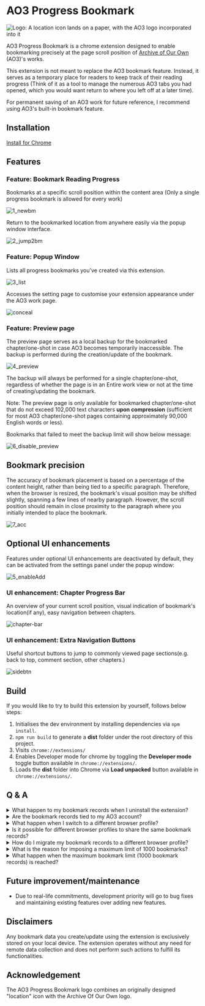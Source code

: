 # AO3 Progress Bookmark
![Logo: A location icon lands on a paper, with the AO3 logo incorporated into it](public/imgs/ao3pb.png?raw=true)

AO3 Progress Bookmark is a chrome extension designed to enable bookmarking precisely at the page scroll position of [Archive of Our Own](https://archiveofourown.org/) (AO3)'s works.

This extension is not meant to replace the AO3 bookmark feature. Instead, it serves as a temporary place for readers to keep track of their reading progress (Think of it as a tool to manage the numerous AO3 tabs you had opened, which you would want return to where you left off at a later time).

For permanent saving of an AO3 work for future reference, I recommend using AO3's built-in bookmark feature.

## Installation

[Install for Chrome](https://chrome.google.com/webstore/detail/ao3-progress-bookmark/bhoneiohifjbclebcmibnlgmdhdpahki)

## Features

### **Feature: Bookmark Reading Progress**

Bookmarks at a specific scroll position within the content area (Only a single progress bookmark is allowed for every work)

![1_newbm](readme/newbm.gif)

Return to the bookmarked location from anywhere easily via the popup window interface.

![2_jump2bm](readme/jump2bm.gif)


### **Feature: Popup Window**

Lists all progress bookmarks you've created via this extension.

![3_list](readme/popup.gif)

Accesses the setting page to customise your extension appearance under the AO3 work page.

![conceal](readme/conceal.gif)

### **Feature: Preview page**

The preview page serves as a local backup for the bookmarked chapter/one-shot in case AO3 becomes temporarily inaccessible. The backup is performed during the creation/update of the bookmark.

![4_preview](readme/preview.gif)

The backup will always be performed for a single chapter/one-shot, regardless of whether the page is in an Entire work view or not at the time of creating/updating the bookmark.

Note: The preview page is only available for bookmarked chapter/one-shot that do not exceed 102,000 text characters **upon compression** (sufficient for most AO3 chapter/one-shot pages containing approximately 90,000 English words or less).

Bookmarks that failed to meet the backup limit will show below message:

![6_disable_preview](readme/preview_toolong.jpg)



## Bookmark precision

The accuracy of bookmark placement is based on a percentage of the content height, rather than being tied to a specific paragraph. Therefore, when the browser is resized, the bookmark's visual position may be shifted slightly, spanning a few lines of nearby paragraph. However, the scroll position should remain in close proximity to the paragraph where you initially intended to place the bookmark.

![7_acc](readme/7_acc.gif)



## **Optional UI enhancements**

Features under optional UI enhancements are deactivated by default, they can be activated from the settings panel under the popup window:

![5_enableAdd](readme/enableAdv.gif)

### **UI enhancement: Chapter Progress Bar**

An overview of your current scroll position, visual indication of bookmark's location(if any), easy navigation between chapters.

![chapter-bar](readme/chapter-bar.gif)


### **UI enhancement: Extra Navigation Buttons**

Useful shortcut buttons to jump to commonly viewed page sections(e.g. back to top, comment section, other chapters.)

![sidebtn](readme/sidebtn.gif)



## Build
If you would like to try to build this extension by yourself, follows below steps:
1. Initialises the dev environment by installing dependencies via `npm install`.
2. `npm run build` to generate a **dist** folder under the root directory of this project.
3. Visits `chrome://extensions/`
4. Enables Developer mode for chrome by toggling the **Developer mode** toggle button available in `chrome://extensions/`.
3. Loads the **dist** folder into Chrome via **Load unpacked** button available in `chrome://extensions/`.


## Q & A
<details>
  <summary>What happen to my bookmark records when I uninstall the extension?</summary>
  
  - When the extension is uninstalled, all bookmark records will be cleared from the local storage, resulting in the loss of your bookmarks. If you plan to reinstall the extension, it is advisable to download the bookmark records' .json file before uninstall.
  
  ![download-btn](readme/download-btn.jpg)
  
  Later, after reinstalling the extension, you can reimport the downloaded .json file to retain your bookmarks.
</details>

<details>
  <summary>Are the bookmark records tied to my AO3 account?</summary>
  
  - No. The bookmark records are tied to your browser profile.
</details>

<details>
  <summary>What happen when I switch to a different browser profile?</summary>
  
  - If you switch to a different browser profile, you won't be able to access the bookmark records that are created by the old browser profile.
</details>

<details>
  <summary>Is it possible for different browser profiles to share the same bookmark records?</summary>
  
  - No, different browser profiles cannot access the same bookmark records(unless you manually migrate the data by downloading from one profile and re-uploading it to another). Each browser profile is assigned a separate storage space where it keeps its own dedicated bookmark records. These records are only accessible to the specific browser profile that creates them.
</details>

<details>
  <summary>How do I migrate my bookmark records to a different browser profile?</summary>

  - To migrate your bookmark records to a new browser profile, follow these steps:
    1. Download the bookmark records (it will be a .json file)
    2. Switch to the desired browser profile
    3. Import the downloaded .json file
    4. Bookmark records are now accessible for the new profile
</details>

<details>
  <summary>What is the reason for imposing a maximum limit of 1000 bookmarks?</summary>

  - The bookmark limit is tested to prevent excessive computing/memory resource usage.
</details>

<details>
  <summary>What happen when the maximum bookmark limit (1000 bookmark records) is reached?</summary>

  ![limit](readme/limit.jpg)

  - You will not be able to add any new bookmarks. If you want to add more bookmarks, you will need to remove some of the existing ones to free up space.
</details>


## Future improvement/maintenance
- Due to real-life commitments, development priority will go to bug fixes and maintaining existing features over adding new features.

## Disclaimers
Any bookmark data you create/update using the extension is exclusively stored on your local device. The extension operates without any need for remote data collection and does not perform such actions to fulfill its functionalities.


## Acknowledgement
The AO3 Progress Bookmark logo combines an originally designed "location" icon with the Archive Of Our Own logo.
